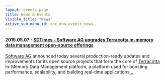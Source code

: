 ```yaml
---
layout: events_page
title: News & Events
visible_title: "News"
active_sub_menu_id: ehc_mnu_events_news
---
```


#### 2015.05.07 - [SDTimes - Software AG upgrades Terracotta in-memory data management open-source offerings](http://sdtimes.com/software-ag-upgrades-terracotta-in-memory-data-management-open-source-offerings/#ixzz3lNUGIcp2)
[Software AG](http://www.softwareag.com) announced today several production-ready updates and improvements for its open source projects that form the core of [Terracotta](http://www.terracotta.org) In-Memory Data Management platform, a platform used for boosting performance, scalability, and building real-time applications[...](http://sdtimes.com/software-ag-upgrades-terracotta-in-memory-data-management-open-source-offerings/#ixzz3lNUGIcp2)

